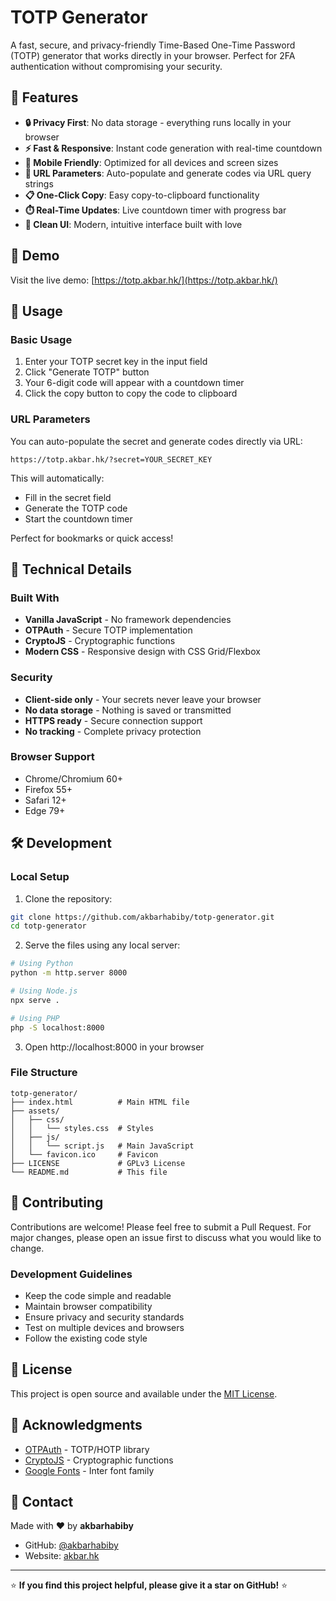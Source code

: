 # TOTP Generator

A fast, secure, and privacy-friendly Time-Based One-Time Password (TOTP) generator that works directly in your browser. Perfect for 2FA authentication without compromising your security.

## 🌟 Features

- **🔒 Privacy First**: No data storage - everything runs locally in your browser
- **⚡ Fast & Responsive**: Instant code generation with real-time countdown
- **📱 Mobile Friendly**: Optimized for all devices and screen sizes
- **🔗 URL Parameters**: Auto-populate and generate codes via URL query strings
- **📋 One-Click Copy**: Easy copy-to-clipboard functionality
- **⏱️ Real-Time Updates**: Live countdown timer with progress bar
- **🎨 Clean UI**: Modern, intuitive interface built with love

## 🚀 Demo

Visit the live demo: [https://totp.akbar.hk/](https://totp.akbar.hk/)

## 📖 Usage

### Basic Usage

1. Enter your TOTP secret key in the input field
2. Click "Generate TOTP" button
3. Your 6-digit code will appear with a countdown timer
4. Click the copy button to copy the code to clipboard

### URL Parameters

You can auto-populate the secret and generate codes directly via URL:

```
https://totp.akbar.hk/?secret=YOUR_SECRET_KEY
```

This will automatically:
- Fill in the secret field
- Generate the TOTP code
- Start the countdown timer

Perfect for bookmarks or quick access!

## 🔧 Technical Details

### Built With

- **Vanilla JavaScript** - No framework dependencies
- **OTPAuth** - Secure TOTP implementation
- **CryptoJS** - Cryptographic functions
- **Modern CSS** - Responsive design with CSS Grid/Flexbox

### Security

- **Client-side only** - Your secrets never leave your browser
- **No data storage** - Nothing is saved or transmitted
- **HTTPS ready** - Secure connection support
- **No tracking** - Complete privacy protection

### Browser Support

- Chrome/Chromium 60+
- Firefox 55+
- Safari 12+
- Edge 79+

## 🛠️ Development

### Local Setup

1. Clone the repository:
```bash
git clone https://github.com/akbarhabiby/totp-generator.git
cd totp-generator
```

2. Serve the files using any local server:
```bash
# Using Python
python -m http.server 8000

# Using Node.js
npx serve .

# Using PHP
php -S localhost:8000
```

3. Open http://localhost:8000 in your browser

### File Structure

```
totp-generator/
├── index.html          # Main HTML file
├── assets/
│   ├── css/
│   │   └── styles.css  # Styles
│   ├── js/
│   │   └── script.js   # Main JavaScript
│   └── favicon.ico     # Favicon
├── LICENSE             # GPLv3 License
└── README.md           # This file
```

## 🤝 Contributing

Contributions are welcome! Please feel free to submit a Pull Request. For major changes, please open an issue first to discuss what you would like to change.

### Development Guidelines

- Keep the code simple and readable
- Maintain browser compatibility
- Ensure privacy and security standards
- Test on multiple devices and browsers
- Follow the existing code style

## 📝 License

This project is open source and available under the [MIT License](LICENSE).

## 🙏 Acknowledgments

- [OTPAuth](https://github.com/hectorm/otpauth) - TOTP/HOTP library
- [CryptoJS](https://github.com/brix/crypto-js) - Cryptographic functions
- [Google Fonts](https://fonts.google.com/) - Inter font family

## 📧 Contact

Made with ❤️ by **akbarhabiby**

- GitHub: [@akbarhabiby](https://github.com/akbarhabiby)
- Website: [akbar.hk](https://akbar.hk)

---

⭐ **If you find this project helpful, please give it a star on GitHub!** ⭐
